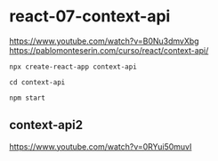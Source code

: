 # react-07-context-api

<https://www.youtube.com/watch?v=B0Nu3dmvXbg>
<https://pablomonteserin.com/curso/react/context-api/>

```terminal
npx create-react-app context-api
```

```terminal
cd context-api
```

```terminal
npm start
```

## context-api2

<https://www.youtube.com/watch?v=0RYui50muvI>
